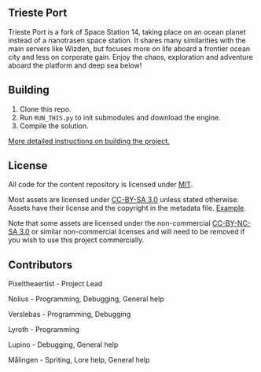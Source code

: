 
## Trieste Port

Trieste Port is a fork of Space Station 14, taking place on an ocean planet instead of a nanotrasen space station. It shares many similarities with the main servers like Wizden, but focuses more on life aboard a frontier ocean city and less on corporate gain. Enjoy the chaos, exploration and adventure aboard the platform and deep sea below!

## Building

1. Clone this repo.
2. Run `RUN_THIS.py` to init submodules and download the engine.
3. Compile the solution.

[More detailed instructions on building the project.](https://docs.spacestation14.com/en/general-development/setup.html)

## License

All code for the content repository is licensed under [MIT](https://github.com/space-wizards/space-station-14/blob/master/LICENSE.TXT).

Most assets are licensed under [CC-BY-SA 3.0](https://creativecommons.org/licenses/by-sa/3.0/) unless stated otherwise. Assets have their license and the copyright in the metadata file. [Example](https://github.com/space-wizards/space-station-14/blob/master/Resources/Textures/Objects/Tools/crowbar.rsi/meta.json).

Note that some assets are licensed under the non-commercial [CC-BY-NC-SA 3.0](https://creativecommons.org/licenses/by-nc-sa/3.0/) or similar non-commercial licenses and will need to be removed if you wish to use this project commercially.


## Contributors
Pixeltheaertist - Project Lead

Nolius - Programming, Debugging, General help

Verslebas - Programming, Debugging

Lyroth - Programming

Lupino - Debugging, General help

Målingen - Spriting, Lore help, General help
